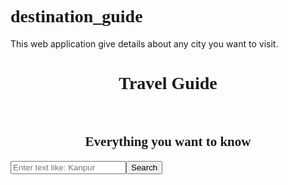 # destination_guide
This web application give details about any city you want to visit.
<html>
  <head>
      <link rel="stylesheet" href="https://maxcdn.bootstrapcdn.com/bootstrap/3.4.0/css/bootstrap.min.css">
	  <link href="https://fonts.googleapis.com/css?family=Satisfy" rel="stylesheet">
	  <link href="https://fonts.googleapis.com/css?family=ZCOOL+XiaoWei" rel="stylesheet">
      <script src="https://ajax.googleapis.com/ajax/libs/jquery/3.2.1/jquery.min.js"></script>
      <script src="https://maxcdn.bootstrapcdn.com/bootstrap/3.3.7/js/bootstrap.min.js"></script>
      <script src="https://ajax.googleapis.com/ajax/libs/jquery/1.11.1/jquery.min.js"></script>
     <style>
	 
body {
 background: #ecc6ec;
  background: linear-gradient(to right, rgb(51, 102, 153), rgb(238, 51, 255));
  
font-family: 'ZCOOL XiaoWei', serif;
}
div{
  display: flex;
  flex-direction: row;
      } 
  form{ display: flex;
  flex-direction: row;
  align-content: center;
      } 
    
      $cardBorderWidth: 3px;
    .gallery-container {
  width: 100vw;
  height: 100vh;
  overflow: hidden;
  position: relative;
  
  justify-content: space-between;
  flex-wrap: wrap;
  padding: 10px;
}
h1,h2{
font-family: 'Satisfy', cursive;
}
    </style>
  <script>
    function getDetails(){
      const $galleryContainer = document.querySelector('.gallery-container');
			var search =document.getElementById("search").value;
			var xmlhttp= new XMLHttpRequest();
			var url="https://www.triposo.com/api/20181213/location.json?id="+search+"&account=BQ5LZD7B&token=3br838zx6b3i3giztp9vn7cpofv2eyvg";
			xmlhttp.open("GET", url, true);
			xmlhttp.send();
			xmlhttp.onreadystatechange=function(){
				if(this.readyState === 4 && this.status === 200 )
				{   var res=this.responseText;
					var jsres=JSON.parse(res);
                    console.log(jsres);
         var name_search=jsres.results[0].name;
         console.log(name_search);
         //document.getElementById("name").value=namer;
         $("#name").append(name_search);
         $("#paras").append(jsres.results[0].snippet);
		 
		 
        var image_link = jsres.results[0].images[0].source_url;
        var galleryItem = document.createElement('div');
      galleryItem.classList.add('gallery-item');
      galleryItem.innerHTML = `
        <img class="gallery-image" src="${image_link}" style="height:200px; width:200px; padding:20px; margin:20px;"  alt="gallery image"/>
      `
	   $galleryContainer.appendChild(galleryItem);
	 var image_link = jsres.results[0].images[4].source_url;
        var galleryItem = document.createElement('div');
      galleryItem.classList.add('gallery-item');
      galleryItem.innerHTML = `
        <img class="gallery-image" src="${image_link}" style="height:200px; width:200px; padding:20px; margin:20px;" alt="gallery image"/>
      `
     
      $galleryContainer.appendChild(galleryItem);
      var image_link = jsres.results[0].images[2].source_url;
        var galleryItem = document.createElement('div');
      galleryItem.classList.add('gallery-item');
      galleryItem.innerHTML = `
        <img class="gallery-image" src="${image_link}" style="height:200px; width:200px; padding:20px; margin:20px;" alt="gallery image"/>
      `
      $galleryContainer.appendChild(galleryItem);
      var image_link = jsres.results[0].images[3].source_url;
        var galleryItem = document.createElement('div');
      galleryItem.classList.add('gallery-item');
      galleryItem.innerHTML = `
        <img class="gallery-image" src="${image_link}" style="height:200px; width:200px; padding:20px; margin:20px;" alt="gallery image"/>
      `
      $galleryContainer.appendChild(galleryItem);
          
		  var image_link = jsres.results[0].images[5].source_url;
        var galleryItem = document.createElement('div');
      galleryItem.classList.add('gallery-item');
      galleryItem.innerHTML = `
        <img class="gallery-image" src="${image_link}" style="height:200px; width:200px; padding:20px; margin:20px;" alt="gallery image"/>
      `
      $galleryContainer.appendChild(galleryItem);
				}
      }
    }
</script>
</head>
<body>
   <center> <h1>Travel Guide</h1></center><br>
    <center> <h2>Everything you want to know</h2></center>
<form class="form-group col-sm-6">
      <input type="text"  id="search" class="col-sm-2 form-control " placeholder="Enter text like: Kanpur" />
      <button type="button" name="button" class="btn btn-primary" onclick="getDetails()"> Search  </button>
    </form><br>
   <h2 id="name"></h2>
    <br>
    <div class="gallery-container"></div><br>
    <div class="gallery-container"></div>
	<div class="gallery-container"></div>
    <div class="gallery-container"></div>
<center><h3 id="paras" class="justify-content"></h3></center>
</body>
</html>
